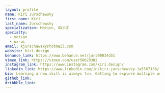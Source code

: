 ```yaml
---
layout: profile
name: Kiri Jurschewsky
first_name: Kiri
last_name: Jurschewsky
specialization: Motion, UX/UI
specialty:
  - motion
  - ux-ui
email: kjurschewsky@hotmail.com
website: kiri.design
behance_link: https://www.behance.net/jurs00014d51
vimeo_link: https://vimeo.com/user56620382
instagram_link: https://www.instagram.com/kiri.design/
linkedin_link: https://www.linkedin.com/in/kiri-jurschewsky-1a5567158/
bio: Learning a new skill is always fun. Getting to explore multiple aspects is a great adventure, even if only one or two really stick.
github_link:
dribbble_link:
---
```

